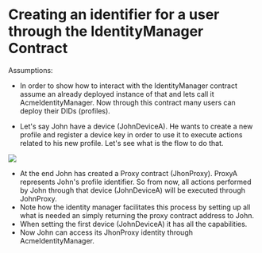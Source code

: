 # Creating an identifier for a user through the IdentityManager Contract

Assumptions:

* In order to show how to interact with the IdentityManager contract assume an already deployed instance of that and lets call it AcmeIdentityManager. Now through this contract many users can deploy their DIDs (profiles).

* Let's say John have a device (JohnDeviceA). He wants to create a new profile and register a device key in order to use it to execute actions related to his new profile. Let's see what is the flow to do that.

[![](https://mermaid.ink/img/eyJjb2RlIjoic2VxdWVuY2VEaWFncmFtXG5cdGF1dG9udW1iZXJcblx0Sm9obkRldmljZUEtPj5BY21lSWRlbnRpdHlNYW5hZ2VyOiBKb2huRGV2aWNlQUFkZHJlc3NcblxuXHRcblx0QWNtZUlkZW50aXR5TWFuYWdlci0-PkFjbWVJZGVudGl0eU1hbmFnZXI6IENyZWF0ZSBhIFByb3h5IENvbnRyYWN0KEpvaG5Qcm94eSlcblx0QWNtZUlkZW50aXR5TWFuYWdlci0-PkpvaG5Qcm94eTogc2V0IGNvbnN0cnVjdG9yXG5cdFxuXHRKb2huUHJveHktPj5Kb2huUHJveHk6IHNldCBBY21lSWRlbnRpdHlNYW5hZ2VyPGJyLz5hcyBpdHMgZmlyc3Qgb3duZXJcblx0bm90ZSByaWdodCBvZiBKb2huUHJveHk6IEFsbG93cyB0byBhY2Nlc3MgeW91cjxicj4gaWRlbnRpdHkgdGhyb3VnaDxicj50aGUgSWRlbnRpdHk8YnI-TWFuYWdlclxuXHRKb2huUHJveHktLT4-QWNtZUlkZW50aXR5TWFuYWdlcjogb2tcblx0XG5cblx0QWNtZUlkZW50aXR5TWFuYWdlci0-PkFjbWVJZGVudGl0eU1hbmFnZXI6IFJlZ2lzdGVyIEpob25EZXZpY2VBQWRkcmVzczxicj50byBBY2Nlc3MgSm9oblByb3h5PGJyPlxuXG5cdE5vdGUgcmlnaHQgb2YgQWNtZUlkZW50aXR5TWFuYWdlcjogc2V0IGNhcGFiaWxpdGllcyBmb3I8YnIvPiBKb2huRGV2aWNlQSB0byA8YnI-IGhhbmRsZSBKb2huUHJveHlcblx0QWNtZUlkZW50aXR5TWFuYWdlci0-PkFjbWVJZGVudGl0eU1hbmFnZXI6IGZvcndhcmQsIGF1dGhlbnRpY2F0ZSwgbWFuYWdlciwgYWRtaW5pc3RyYXRvclxuXHRBY21lSWRlbnRpdHlNYW5hZ2VyLS0-PkpvaG5EZXZpY2VBOkpvaG5Qcm94eUFkZHJlc3Ncblx0Tm90ZSByaWdodCBvZiBBY21lSWRlbnRpdHlNYW5hZ2VyOiAobm93IEpvaG5EZXZpY2VBIDxici8-IGNhbiBpbnRlcmFjdCB3aXRoIGhpczxici8-IEpvaG5Qcm94eSB0aHJvdWdoPGJyPiBBY21lSWRlbnRpdHlNYW5hZ2VyKTxici8-IFxuXHQiLCJtZXJtYWlkIjp7InRoZW1lIjoiZGVmYXVsdCJ9LCJ1cGRhdGVFZGl0b3IiOmZhbHNlfQ)](https://mermaid-js.github.io/mermaid-live-editor/#/edit/eyJjb2RlIjoic2VxdWVuY2VEaWFncmFtXG5cdGF1dG9udW1iZXJcblx0Sm9obkRldmljZUEtPj5BY21lSWRlbnRpdHlNYW5hZ2VyOiBKb2huRGV2aWNlQUFkZHJlc3NcblxuXHRcblx0QWNtZUlkZW50aXR5TWFuYWdlci0-PkFjbWVJZGVudGl0eU1hbmFnZXI6IENyZWF0ZSBhIFByb3h5IENvbnRyYWN0KEpvaG5Qcm94eSlcblx0QWNtZUlkZW50aXR5TWFuYWdlci0-PkpvaG5Qcm94eTogc2V0IGNvbnN0cnVjdG9yXG5cdFxuXHRKb2huUHJveHktPj5Kb2huUHJveHk6IHNldCBBY21lSWRlbnRpdHlNYW5hZ2VyPGJyLz5hcyBpdHMgZmlyc3Qgb3duZXJcblx0bm90ZSByaWdodCBvZiBKb2huUHJveHk6IEFsbG93cyB0byBhY2Nlc3MgeW91cjxicj4gaWRlbnRpdHkgdGhyb3VnaDxicj50aGUgSWRlbnRpdHk8YnI-TWFuYWdlclxuXHRKb2huUHJveHktLT4-QWNtZUlkZW50aXR5TWFuYWdlcjogb2tcblx0XG5cblx0QWNtZUlkZW50aXR5TWFuYWdlci0-PkFjbWVJZGVudGl0eU1hbmFnZXI6IFJlZ2lzdGVyIEpob25EZXZpY2VBQWRkcmVzczxicj50byBBY2Nlc3MgSm9oblByb3h5PGJyPlxuXG5cdE5vdGUgcmlnaHQgb2YgQWNtZUlkZW50aXR5TWFuYWdlcjogc2V0IGNhcGFiaWxpdGllcyBmb3I8YnIvPiBKb2huRGV2aWNlQSB0byA8YnI-IGhhbmRsZSBKb2huUHJveHlcblx0QWNtZUlkZW50aXR5TWFuYWdlci0-PkFjbWVJZGVudGl0eU1hbmFnZXI6IGZvcndhcmQsIGF1dGhlbnRpY2F0ZSwgbWFuYWdlciwgYWRtaW5pc3RyYXRvclxuXHRBY21lSWRlbnRpdHlNYW5hZ2VyLS0-PkpvaG5EZXZpY2VBOkpvaG5Qcm94eUFkZHJlc3Ncblx0Tm90ZSByaWdodCBvZiBBY21lSWRlbnRpdHlNYW5hZ2VyOiAobm93IEpvaG5EZXZpY2VBIDxici8-IGNhbiBpbnRlcmFjdCB3aXRoIGhpczxici8-IEpvaG5Qcm94eSB0aHJvdWdoPGJyPiBBY21lSWRlbnRpdHlNYW5hZ2VyKTxici8-IFxuXHQiLCJtZXJtYWlkIjp7InRoZW1lIjoiZGVmYXVsdCJ9LCJ1cGRhdGVFZGl0b3IiOmZhbHNlfQ)

* At the end John has created a Proxy contract (JhonProxy). ProxyA represents John's profile identifier. So from now, all actions performed by John through that device (JohnDeviceA) will be executed through JohnProxy.
* Note how the identity manager facilitates this process by setting up all what is needed an simply returning the proxy contract address to John.
* When setting the first device (JohnDeviceA) it has all the capabilities.
* Now John can access its JhonProxy identity through AcmeIdentityManager.